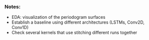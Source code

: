 ### Notes:

* EDA: visualization of the periodogram surfaces
* Establish a baseline using different architectures (LSTMs, Conv2D, Conv1D)
* Check several kernels that use stitching different runs together

